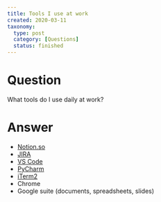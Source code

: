 ```yaml
---
title: Tools I use at work
created: 2020-03-11
taxonomy:
  type: post
  category: [Questions]
  status: finished
---
```


# Question
What tools do I use daily at work?

# Answer
* [Notion.so](http://notion.so/)
* [JIRA](https://www.atlassian.com/software/jira)
* [VS Code](https://code.visualstudio.com/)
* [PyCharm]()
* [iTerm2](https://www.iterm2.com/)
* Chrome
* Google suite (documents, spreadsheets, slides)
